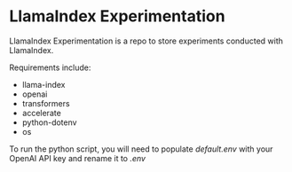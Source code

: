 # LlamaIndex Experimentation
LlamaIndex Experimentation is a repo to store experiments conducted with LlamaIndex.

Requirements include:
* llama-index
* openai
* transformers
* accelerate
* python-dotenv
* os

To run the python script, you will need to populate *default.env* with your OpenAI API key and rename it to *.env*
